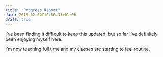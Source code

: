 ```yaml
---
title: "Progress Report"
date: 2015-02-02T19:50:33+01:00
draft: true
---
```


I've been finding it difficult to keep this updated, but so far I've definitely been enjoying myself here.

I'm now teaching full time and my classes are starting to feel routine.
